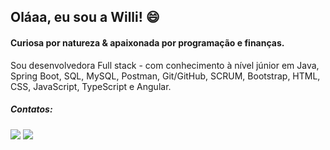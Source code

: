  ## Oláaa, eu sou a Willi!  😄 

#### Curiosa por natureza & apaixonada por programação e finanças. 

Sou desenvolvedora Full stack - com conhecimento à nível júnior em Java, Spring Boot, SQL, MySQL, Postman, Git/GitHub, SCRUM, Bootstrap, HTML, CSS, JavaScript, TypeScript e Angular.


 ##### Contatos:
 <div> 
   <a href="https://www.linkedin.com/in/williane-pereira/" target="_blank"><img src="https://img.shields.io/badge/-LinkedIn-%230077B5?style=for-the-badge&logo=linkedin&logoColor=white" target="_blank"></a> 
  <a href = "mailto:willyaneh@gmail.com"><img src="https://img.shields.io/badge/Gmail-D14836?style=for-the-badge&logo=gmail&logoColor=white" target="_blank"></a>
</div>
